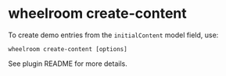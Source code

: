 # wheelroom create-content

To create demo entries from the `initialContent` model field, use:

```
wheelroom create-content [options]
```

See plugin README for more details.
